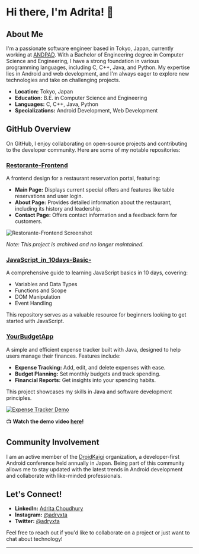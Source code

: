 # Hi there, I'm Adrita! 👋

## About Me

I'm a passionate software engineer based in Tokyo, Japan, currently working at [ANDPAD](https://andpad.co.jp/). With a Bachelor of Engineering degree in Computer Science and Engineering, I have a strong foundation in various programming languages, including C, C++, Java, and Python. My expertise lies in Android and web development, and I'm always eager to explore new technologies and take on challenging projects. 

- **Location:** Tokyo, Japan
- **Education:** B.E. in Computer Science and Engineering
- **Languages:** C, C++, Java, Python
- **Specializations:** Android Development, Web Development

## GitHub Overview

On GitHub, I enjoy collaborating on open-source projects and contributing to the developer community. Here are some of my notable repositories:

### [Restorante-Frontend](https://github.com/AdritaChoudhury/Restorante-Frontend)

A frontend design for a restaurant reservation portal, featuring:

- **Main Page:** Displays current special offers and features like table reservations and user login.
- **About Page:** Provides detailed information about the restaurant, including its history and leadership.
- **Contact Page:** Offers contact information and a feedback form for customers.

![Restorante-Frontend Screenshot](https://user-images.githubusercontent.com/50648833/124946164-6acdff00-e02c-11eb-8ab4-7954c4cd58a6.png)

*Note: This project is archived and no longer maintained.*

### [JavaScript_in_10days-Basic-](https://github.com/adryxta/JavaScript_in_10days-Basic-)

A comprehensive guide to learning JavaScript basics in 10 days, covering:

- Variables and Data Types
- Functions and Scope
- DOM Manipulation
- Event Handling

This repository serves as a valuable resource for beginners looking to get started with JavaScript.

### [YourBudgetApp](https://github.com/adryxta/YourBudgetApp)

A simple and efficient expense tracker built with Java, designed to help users manage their finances. Features include:

- **Expense Tracking:** Add, edit, and delete expenses with ease.
- **Budget Planning:** Set monthly budgets and track spending.
- **Financial Reports:** Get insights into your spending habits.

This project showcases my skills in Java and software development principles.

[![Expense Tracker Demo](https://img.youtube.com/vi/5isZZaNKxQY/0.jpg)](https://youtu.be/5isZZaNKxQY)

📺 **Watch the demo video [here](https://youtu.be/5isZZaNKxQY)!** 

## Community Involvement

I am an active member of the [DroidKaigi](https://github.com/DroidKaigi) organization, a developer-first Android conference held annually in Japan. Being part of this community allows me to stay updated with the latest trends in Android development and collaborate with like-minded professionals. 

## Let's Connect!

- **LinkedIn:** [Adrita Choudhury](https://jp.linkedin.com/in/adryxta)
- **Instagram:** [@adryxta](https://www.instagram.com/adryxta/)
- **Twitter:** [@adryxta](https://twitter.com/adryxta)

Feel free to reach out if you'd like to collaborate on a project or just want to chat about technology!

---
